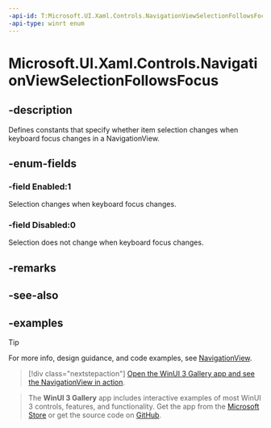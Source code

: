 ```yaml
---
-api-id: T:Microsoft.UI.Xaml.Controls.NavigationViewSelectionFollowsFocus
-api-type: winrt enum
---
```

<!-- Enumeration syntax.
public enum NavigationViewSelectionFollowsFocus : int 
-->

# Microsoft.UI.Xaml.Controls.NavigationViewSelectionFollowsFocus

## -description

Defines constants that specify whether item selection changes when keyboard focus changes in a NavigationView.

## -enum-fields

### -field Enabled:1

Selection changes when keyboard focus changes.

### -field Disabled:0

Selection does not change when keyboard focus changes.

## -remarks

## -see-also

## -examples

> [!TIP]
> For more info, design guidance, and code examples, see [NavigationView](/windows/apps/design/controls/navigationview).

> [!div class="nextstepaction"]
> [Open the WinUI 3 Gallery app and see the NavigationView in action](winui3gallery:/item/NavigationView).

> The **WinUI 3 Gallery** app includes interactive examples of most WinUI 3 controls, features, and functionality. Get the app from the [Microsoft Store](https://www.microsoft.com/store/productId/9P3JFPWWDZRC) or get the source code on [GitHub](https://github.com/microsoft/WinUI-Gallery).

